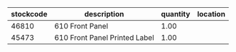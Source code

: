 |stockcode|description|quantity|location|
|---------|-----------|--------|--------|
|46810|610 Front Panel|1.00||
|45473|610 Front Panel Printed Label|1.00||
